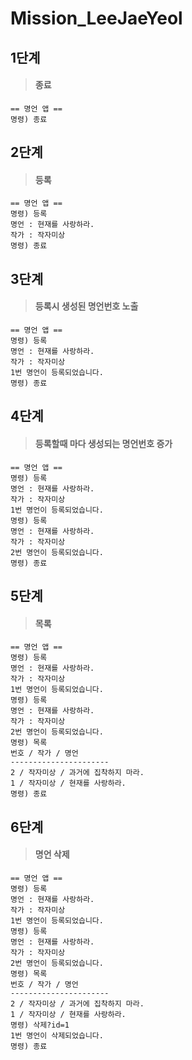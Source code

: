# Mission_LeeJaeYeol

## 1단계
> #### 종료
    == 명언 앱 ==
    명령) 종료

## 2단계
 > #### 등록
    == 명언 앱 ==
    명령) 등록
    명언 : 현재를 사랑하라.
    작가 : 작자미상
    명령) 종료

## 3단계
 > #### 등록시 생성된 명언번호 노출     
    == 명언 앱 ==
    명령) 등록
    명언 : 현재를 사랑하라.
    작가 : 작자미상
    1번 명언이 등록되었습니다.
    명령) 종료

## 4단계
 > #### 등록할때 마다 생성되는 명언번호 증가
    == 명언 앱 ==
    명령) 등록
    명언 : 현재를 사랑하라.
    작가 : 작자미상
    1번 명언이 등록되었습니다.
    명령) 등록
    명언 : 현재를 사랑하라.
    작가 : 작자미상
    2번 명언이 등록되었습니다.
    명령) 종료

## 5단계
 > #### 목록
    == 명언 앱 ==
    명령) 등록
    명언 : 현재를 사랑하라.
    작가 : 작자미상
    1번 명언이 등록되었습니다.
    명령) 등록
    명언 : 현재를 사랑하라.
    작가 : 작자미상
    2번 명언이 등록되었습니다.
    명령) 목록
    번호 / 작가 / 명언
    ----------------------
    2 / 작자미상 / 과거에 집착하지 마라.
    1 / 작자미상 / 현재를 사랑하라.
    명령) 종료

## 6단계
 > #### 명언 삭제
    == 명언 앱 ==
    명령) 등록
    명언 : 현재를 사랑하라.
    작가 : 작자미상
    1번 명언이 등록되었습니다.
    명령) 등록
    명언 : 현재를 사랑하라.
    작가 : 작자미상
    2번 명언이 등록되었습니다.
    명령) 목록
    번호 / 작가 / 명언
    ----------------------
    2 / 작자미상 / 과거에 집착하지 마라.
    1 / 작자미상 / 현재를 사랑하라.
    명령) 삭제?id=1
    1번 명언이 삭제되었습니다.
    명령) 종료